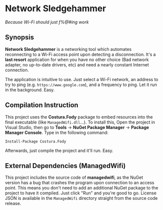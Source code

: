 # Network Sledgehammer
*Because Wi-Fi should just f%@#ing work*

## Synopsis
**Network Sledgehammer** is a networking tool which automates reconnecting to a
Wi-Fi access point upon detecting a disconnection. It's a **last resort**
application for when you have no other choice (Bad network adapter, no
up-to-date drivers, etc) and need a nearly constant Internet connection.

The application is intuitive to use. Just select a Wi-Fi network, an address to
try to ping (e.g. `https://www.google.com`), and a frequency to ping. Let it
run in the background. Easy.

## Compilation Instruction
This project uses the **Costura.Fody** package to embed resources into the
final executable (like `ManagedWifi.dll`...). To install this, Open the project
in Visual Studio, then go to **Tools** -\> **NuGet Package Manager** -\>
**Package Manager Console**. Type in the following command:
```
Install-Package Costura.Fody
```
Afterwards, just compile the project and it'll run. Easy.

## External Dependencies (ManagedWifi)
This project includes the source code of **managedwifi**, as the NuGet version
has a bug that crashes the program upon connection to an access point. This
means you don't need to add an additional NuGet package to the project to have
it compiled. Just click "Run" and you're good to go. License JSON is available
in the `ManagedWifi` directory straight from the source code release.
